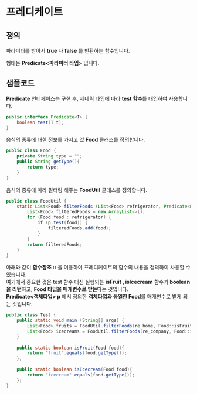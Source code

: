 # 프레디케이트

## 정의

파라미터를 받아서 **true** 나 **false** 를 반환하는 함수입니다.

형태는 **Predicate&lt;파라미터 타입&gt;** 입니다.

## 샘플코드

**Predicate** 인터페이스는 구현 후, 제네릭 타입에 따라 **test 함수**를 대입하여 사용합니다.

```java
public interface Predicate<T> {
    boolean test(T t);
}
```

음식의 종류에 대한 정보를 가지고 있 **Food** 클래스를 정의합니다.

```java
public class Food {
    private String type = "";
    public String getType(){
        return type;
    }
}
```

음식의 종류에 따라 필터링 해주는 **FoodUtil** 클래스를 정의합니다.

```java
public class FoodUtil {
    static List<Food> filterFoods (List<Food> refrigerator, Predicate<Food> p) {
        List<Food> filteredFoods = new ArrayList<>();
        for (Food food : refrigerator) {
            if (p.test(food)) {
                filteredFoods.add(food);
            }
        }
        return filteredFoods;
    }
}
```

아래와 같이 **함수참조 ::** 을 이용하여 프레디케이트의 함수의 내용을 정의하여 사용할 수 있습니다.  
여기에서 중요한 것은 test 함수 대신 실행되는 **isFruit , isIcecream** 함수가 **boolean 을 리턴**하고, **Food 타입을 매개변수로 받는다**는 것입니다.  
**Predicate&lt;객체타입&gt; p** 에서 정의한 **객체타입과 동일한 Food**를 매개변수로 받게 되는 것입니다.

```java
public class Test {
    public static void main (String[] args) {
        List<Food> fruits = FoodUtil.filterFoods(re_home, Food::isFruit);
        List<Food> icecreams = FoodUtil.filterFoods(re_company, Food::isIcecream);
    }
    
    public static boolean isFruit(Food food){
        return "fruit".equals(food.getType());
    };
    
    public static boolean isIcecream(Food food){
        return "icecream".equals(food.getType());
    };    
}
```



